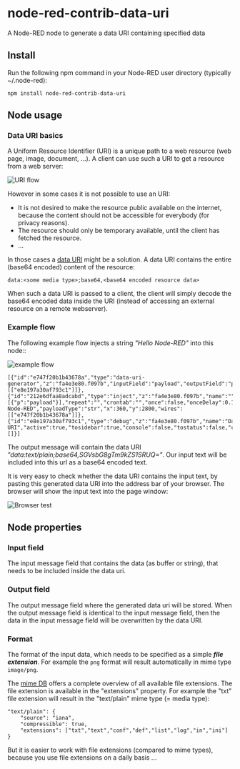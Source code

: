 # node-red-contrib-data-uri
A Node-RED node to generate a data URI containing specified data

## Install
Run the following npm command in your Node-RED user directory (typically ~/.node-red):
```
npm install node-red-contrib-data-uri
```

## Node usage

### Data URI basics
A Uniform Resource Identifier (URI) is a unique path to a web resource (web page, image, document, ...).  A client can use such a URI to get a resource from a web server:

![URI flow](https://user-images.githubusercontent.com/14224149/132959607-49a4293a-5ecb-4a8e-98b3-022632a67cb4.png)

However in some cases it is not possible to use an URI:
+ It is not desired to make the resource public available on the internet, because the content should not be accessible for everybody (for privacy reasons).
+ The resource should only be temporary available, until the client has fetched the resource.  
+ ...

In those cases a [data URI](https://en.wikipedia.org/wiki/Data_URI_scheme) might be a solution.  A data URI contains the entire (base64 encoded) content of the resource:
```
data:<some media type>;base64,<base64 encoded resource data>
```
When such a data URI is passed to a client, the client will simply decode the base64 encoded data inside the URI (instead of accessing an external resource on a remote webserver).

### Example flow

The following example flow injects a string *"Hello Node-RED"* into this node::

![example flow](https://user-images.githubusercontent.com/14224149/132923612-73a47700-e028-4c53-a7a6-dd21ae2a532a.png)
```
[{"id":"e747f20b1b43678a","type":"data-uri-generator","z":"fa4e3e80.f097b","inputField":"payload","outputField":"payload","format":"text","name":"","x":560,"y":2800,"wires":[["e8e197a30af793c1"]]},{"id":"212e6dfaa8adcabd","type":"inject","z":"fa4e3e80.f097b","name":"","props":[{"p":"payload"}],"repeat":"","crontab":"","once":false,"onceDelay":0.1,"topic":"","payload":"Hello Node-RED","payloadType":"str","x":360,"y":2800,"wires":[["e747f20b1b43678a"]]},{"id":"e8e197a30af793c1","type":"debug","z":"fa4e3e80.f097b","name":"Data URI","active":true,"tosidebar":true,"console":false,"tostatus":false,"complete":"true","targetType":"full","statusVal":"","statusType":"auto","x":740,"y":2800,"wires":[]}]
```
The output message will contain the data URI *"data:text/plain;base64,SGVsbG8gTm9kZS1SRUQ="*.  Our input text will be included into this url as a base64 encoded text.

It is very easy to check whether the data URI contains the input text, by pasting this generated data URI into the address bar of your browser.  The browser will show the input text into the page window:

![Browser test](https://user-images.githubusercontent.com/14224149/132923969-4512570f-f39b-494b-b92e-65948ebc42f1.png)


## Node properties

### Input field
The input message field that contains the data (as buffer or string), that needs to be included inside the data uri.

### Output field
The output message field where the generated data uri will be stored.  When the output message field is identical to the input message field, then the data in the input message field will be overwritten by the data URI.

### Format
The format of the input data, which needs to be specified as a simple ***file extension***.  For example the `png` format will result automatically in mime type `image/png`.  

The [mime DB](https://github.com/jshttp/mime-db/blob/master/db.json) offers a complete overview of all available file extensions.  The file extension is available in the "extensions" property.  For example the "txt" file extension will result in the "text/plain" mime type (= media type):
```
"text/plain": {
    "source": "iana",
    "compressible": true,
    "extensions": ["txt","text","conf","def","list","log","in","ini"]
}
```
But it is easier to work with file extensions (compared to mime types), because you use file extensions on a daily basis ...
